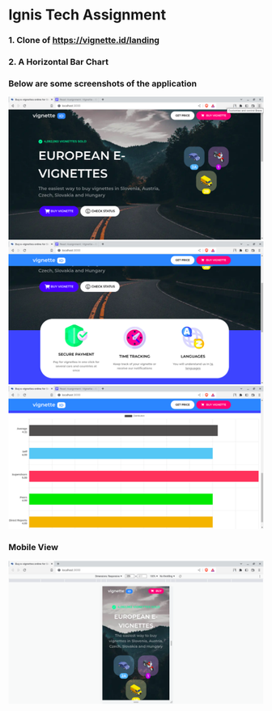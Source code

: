 # Ignis Tech Assignment

### 1. Clone of <a href="https://vignette.id/landing">https://vignette.id/landing</a>
### 2. A Horizontal Bar Chart

### Below are some screenshots of the application

<img src="./public/ss1.png" />
<br/>

<img src="./public/ss2.png" />
<br/>

<img src="./public/ss3.png" />
<br/>

### Mobile View

<img src="./public/ss4.png" />
